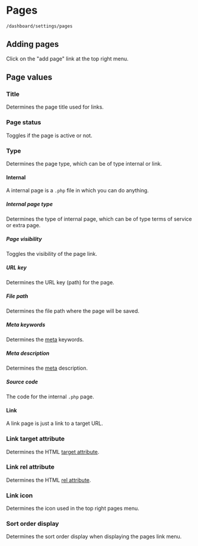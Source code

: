 # Pages

`/dashboard/settings/pages`

## Adding pages

Click on the "add page" link at the top right menu.

## Page values

### Title

Determines the page title used for links.

### Page status

Toggles if the page is active or not.

### Type

Determines the page type, which can be of type internal or link.

#### Internal

A internal page is a `.php` file in which you can do anything.

##### Internal page type

Determines the type of internal page, which can be of type terms of service or extra page.

##### Page visibility

Toggles the visibility of the page link.

##### URL key

Determines the URL key (path) for the page.

##### File path

Determines the file path where the page will be saved.

##### Meta keywords

Determines the [meta](https://www.w3schools.com/tags/tag_meta.asp) keywords.

##### Meta description

Determines the [meta](https://www.w3schools.com/tags/tag_meta.asp) description.

##### Source code

The code for the internal `.php` page.

#### Link

A link page is just a link to a target URL.

### Link target attribute

Determines the HTML [target attribute](https://www.w3schools.com/tags/att_a_target.asp).

### Link rel attribute

Determines the HTML [rel attribute](https://www.w3schools.com/tags/att_a_rel.asp).

### Link icon

Determines the icon used in the top right pages menu.

### Sort order display

Determines the sort order display when displaying the pages link menu.
